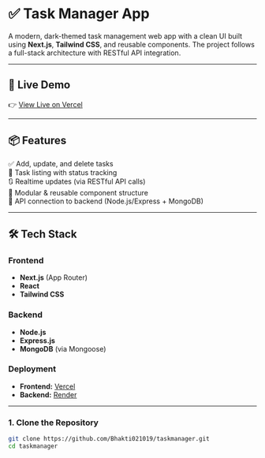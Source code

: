# ✅ Task Manager App

A modern, dark-themed task management web app with a clean UI built using **Next.js**, **Tailwind CSS**, and reusable components. The project follows a full-stack architecture with RESTful API integration.

---

## 🚀 Live Demo

👉 [View Live on Vercel](https://task-manager-5jjn-git-main-bhaktis-projects-55058fbb.vercel.app/)

---

## 📦 Features

✅ Add, update, and delete tasks  
📄 Task listing with status tracking  
🔃 Realtime updates (via RESTful API calls)  
🧩 Modular & reusable component structure  
🧠 API connection to backend (Node.js/Express + MongoDB)

---

## 🛠️ Tech Stack

### Frontend  
- **Next.js** (App Router)  
- **React**  
- **Tailwind CSS**

### Backend  
- **Node.js**  
- **Express.js**  
- **MongoDB** (via Mongoose)

### Deployment  
- **Frontend:** [Vercel](https://vercel.com/)  
- **Backend:** [Render](https://render.com/)

---

### 1. Clone the Repository

```bash
git clone https://github.com/Bhakti021019/taskmanager.git
cd taskmanager
